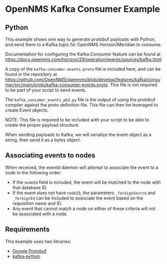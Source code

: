 # OpenNMS Kafka Consumer Example
## Python

This example shows one way to generate protobuf payloads with Python, and send them to a Kafka topic for OpenNMS Horizon/Meridian to consume.

Documentation for configuring the Kafka Consumer feature can be found at https://docs.opennms.com/horizon/29/operation/events/sources/kafka.html


A copy of the `kafka-consumer-events.proto` file is included here, and can be found in the repository at https://github.com/OpenNMS/opennms/blob/develop/features/kafka/consumer/src/main/proto/kafka-consumer-events.proto.
This file is not required to be part of your script to send events.

The `kafka_consumer_events_pb2.py` file is the output of using the protobuf compiler against the proto definition file.
This file can then be leveraged to create Event objects.

NOTE: This file is required to be included with your script to be able to create the proper payload structure.

When sending payloads to Kafka, we will serialize the event object as a string, then send it as a bytes object.

## Associating events to nodes

When received, the eventd daemon will attempt to associate the event to a node in the following order:

 * If the `nodeId` field is included, the event will be matched to the node with that database ID.
 * If the event does not have `nodeID`, the parameters `_foreignSource` and `_foreignId` can be included to associate the event based on the requisition name and ID.
 * Any event that cannot match a node on either of these criteria will not be associated with a node.

## Requirements

This example uses two libraries:

* [Google Protobuf](https://developers.google.com/protocol-buffers/docs/pythontutorial)
* [kafka-python](https://kafka-python.readthedocs.io/en/master/)
